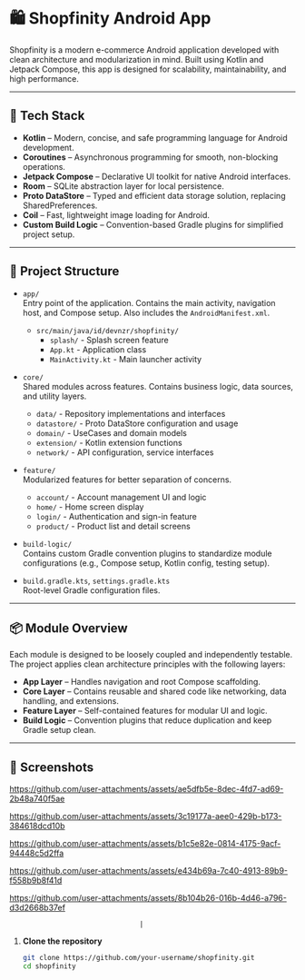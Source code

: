 # 🛍️ Shopfinity Android App

Shopfinity is a modern e-commerce Android application developed with clean architecture and modularization in mind. Built using Kotlin and Jetpack Compose, this app is designed for scalability, maintainability, and high performance.

---

## 🚀 Tech Stack

- **Kotlin** – Modern, concise, and safe programming language for Android development.
- **Coroutines** – Asynchronous programming for smooth, non-blocking operations.
- **Jetpack Compose** – Declarative UI toolkit for native Android interfaces.
- **Room** – SQLite abstraction layer for local persistence.
- **Proto DataStore** – Typed and efficient data storage solution, replacing SharedPreferences.
- **Coil** – Fast, lightweight image loading for Android.
- **Custom Build Logic** – Convention-based Gradle plugins for simplified project setup.

---

## 🧱 Project Structure

- `app/`  
  Entry point of the application. Contains the main activity, navigation host, and Compose setup. Also includes the `AndroidManifest.xml`.

    - `src/main/java/id/devnzr/shopfinity/`
        - `splash/` - Splash screen feature
        - `App.kt` - Application class
        - `MainActivity.kt` - Main launcher activity

- `core/`  
  Shared modules across features. Contains business logic, data sources, and utility layers.

    - `data/` - Repository implementations and interfaces
    - `datastore/` - Proto DataStore configuration and usage
    - `domain/` - UseCases and domain models
    - `extension/` - Kotlin extension functions
    - `network/` - API configuration, service interfaces

- `feature/`  
  Modularized features for better separation of concerns.

    - `account/` - Account management UI and logic
    - `home/` - Home screen display
    - `login/` - Authentication and sign-in feature
    - `product/` - Product list and detail screens

- `build-logic/`  
  Contains custom Gradle convention plugins to standardize module configurations (e.g., Compose setup, Kotlin config, testing setup).

- `build.gradle.kts`, `settings.gradle.kts`  
  Root-level Gradle configuration files.

---

## 📦 Module Overview

Each module is designed to be loosely coupled and independently testable. The project applies clean architecture principles with the following layers:

- **App Layer** – Handles navigation and root Compose scaffolding.
- **Core Layer** – Contains reusable and shared code like networking, data handling, and extensions.
- **Feature Layer** – Self-contained features for modular UI and logic.
- **Build Logic** – Convention plugins that reduce duplication and keep Gradle setup clean.

---


## 📸 **Screenshots**



https://github.com/user-attachments/assets/ae5dfb5e-8dec-4fd7-ad69-2b48a740f5ae



https://github.com/user-attachments/assets/3c19177a-aee0-429b-b173-384618dcd10b



https://github.com/user-attachments/assets/b1c5e82e-0814-4175-9acf-94448c5d2ffa



https://github.com/user-attachments/assets/e434b69a-7c40-4913-89b9-f558b9b8f41d



https://github.com/user-attachments/assets/8b104b26-016b-4d46-a796-d3d2668b37ef

                                    |


1. **Clone the repository**
   ```bash
   git clone https://github.com/your-username/shopfinity.git
   cd shopfinity
